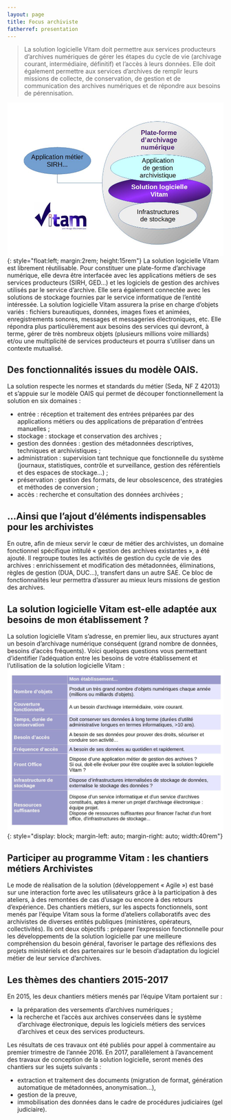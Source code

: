 ```yaml
---
layout: page
title: Focus archiviste
fatherref: presentation
---
```


>La solution logicielle Vitam doit permettre aux services producteurs d’archives numériques de gérer les étapes du cycle de vie (archivage courant, intermédiaire, définitif) et l’accès à leurs données. Elle doit également permettre aux services d’archives de remplir leurs missions de collecte, de conservation, de gestion et de communication des archives numériques et de répondre aux besoins de pérennisation.

![Schéma SAE Vitam](/public/images/SchemaSAEVitam.jpg){: style="float:left; margin:2rem; height:15rem"}
La solution logicielle Vitam est librement réutilisable. Pour constituer une plate-forme d’archivage numérique, elle devra être interfacée avec les applications métiers de ses services producteurs (SIRH, GED…) et les logiciels de gestion des archives utilisés par le service d’archive. Elle sera également connectée avec les solutions de stockage fournies par le service informatique de l’entité intéressée.
La solution logicielle Vitam assurera la prise en charge d’objets variés : fichiers bureautiques, données, images fixes et animées, enregistrements sonores, messages et messageries électroniques, etc.
Elle répondra plus particulièrement aux besoins des services qui devront, à terme, gérer de très nombreux objets (plusieurs millions voire milliards) et/ou une multiplicité de services producteurs et pourra s’utiliser dans un contexte mutualisé.

## Des fonctionnalités issues du modèle OAIS.

La solution respecte les normes et standards du métier (Seda, NF Z 42013) et s’appuie sur le modèle OAIS qui permet de découper fonctionnellement la solution en six domaines :

* entrée : réception et traitement des entrées préparées par des applications métiers ou des applications de préparation d'entrées manuelles ;
* stockage : stockage et conservation des archives ;
* gestion des données : gestion des métadonnées descriptives, techniques et archivistiques ;
* administration : supervision tant technique que fonctionnelle du système (journaux, statistiques, contrôle et surveillance, gestion des référentiels et des espaces de stockage…) ;
* préservation : gestion des formats, de leur obsolescence, des stratégies et méthodes de conversion ;
* accès : recherche et consultation des données archivées ;

## ...Ainsi que l’ajout d’éléments indispensables pour les archivistes

En outre, afin de mieux servir le cœur de métier des archivistes, un domaine fonctionnel spécifique intitulé « gestion des archives existantes », a été ajouté. Il regroupe toutes les activités de gestion du cycle de vie des archives : enrichissement et modification des métadonnées, éliminations, règles de gestion (DUA, DUC…), transfert dans un autre SAE.
Ce bloc de fonctionnalités leur permettra d’assurer au mieux leurs missions de gestion des archives.

## La solution logicielle Vitam est-elle adaptée aux besoins de mon établissement ?

La solution logicielle Vitam s’adresse, en premier lieu, aux structures ayant un besoin d’archivage numérique conséquent (grand nombre de données, besoins d’accès fréquents). Voici quelques questions vous permettant d’identifier l’adéquation entre les besoins de votre établissement et l’utilisation de la solution logicielle Vitam :
![Questions clés sur un projet Vitam](/public/images/CribleIntegrationVitam.jpg){: style="display: block; margin-left: auto; margin-right: auto; width:40rem"}

## Participer au programme Vitam : les chantiers métiers Archivistes

Le mode de réalisation de la solution (développement « Agile ») est basé sur une interaction forte avec les utilisateurs grâce à la participation à des ateliers, à des remontées de cas d’usage ou encore à des retours d’expérience.
Des chantiers métiers, sur les aspects fonctionnels, sont menés par l’équipe Vitam sous la forme d’ateliers collaboratifs avec des archivistes de diverses entités publiques (ministères, opérateurs, collectivités). Ils ont deux objectifs :
préparer l’expression fonctionnelle pour les développements de la solution logicielle par une meilleure compréhension du besoin général,
favoriser le partage des réflexions des projets ministériels et des partenaires sur le besoin d’adaptation du logiciel métier de leur service d’archives.

 
## Les thèmes des chantiers 2015-2017

En 2015, les deux chantiers métiers menés par l’équipe Vitam portaient sur :

* la préparation des versements d’archives numériques ;
* la recherche et l’accès aux archives conservées dans le système d’archivage électronique, depuis les logiciels métiers des services d’archives et ceux des services producteurs.

Les résultats de ces travaux ont été publiés pour appel à commentaire au premier trimestre de l’année 2016.
En 2017, parallèlement à l’avancement des travaux de conception de la solution logicielle, seront menés des chantiers sur les sujets suivants : 

* extraction et traitement des documents (migration de format, génération automatique de métadonnées, anonymisation...), 
* gestion de la preuve, 
* immobilisation des données dans le cadre de procédures judiciaires (gel judiciaire).